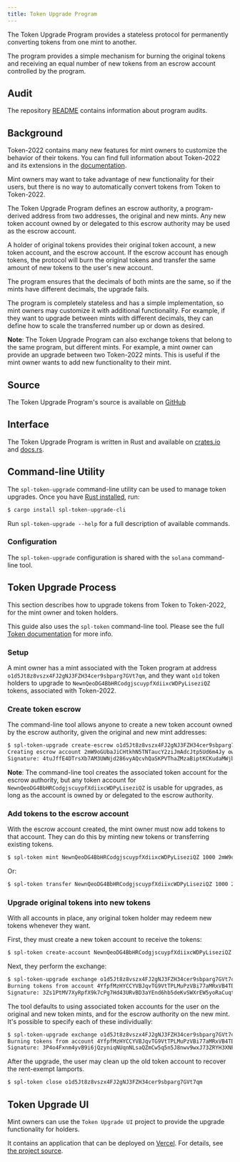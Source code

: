 ```yaml
---
title: Token Upgrade Program
---
```


The Token Upgrade Program provides a stateless protocol for permanently converting
tokens from one mint to another.

The program provides a simple mechanism for burning the original tokens and receiving
an equal number of new tokens from an escrow account controlled by the program.

## Audit

The repository [README](https://github.com/solana-labs/solana-program-library#audits)
contains information about program audits.

## Background

Token-2022 contains many new features for mint owners to customize the behavior
of their tokens. You can find full information about Token-2022 and its extensions
in the [documentation](token-2022.md).

Mint owners may want to take advantage of new functionality for their users, but
there is no way to automatically convert tokens from Token to Token-2022.

The Token Upgrade Program defines an escrow authority, a program-derived address
from two addresses, the original and new mints. Any new token account owned by or
delegated to this escrow authority may be used as the escrow account.

A holder of original tokens provides their original token account, a new token account,
and the escrow account. If the escrow account has enough tokens, the protocol will
burn the original tokens and transfer the same amount of new tokens to the user's
new account.

The program ensures that the decimals of both mints are the same, so if the mints
have different decimals, the upgrade fails.

The program is completely stateless and has a simple implementation, so mint owners
may customize it with additional functionality. For example, if they want to
upgrade between mints with different decimals, they can define how to scale
the transferred number up or down as desired.

**Note**: The Token Upgrade Program can also exchange tokens that belong to the
same program, but different mints. For example, a mint owner can provide an upgrade
between two Token-2022 mints. This is useful if the mint owner wants to add new
functionality to their mint.

## Source

The Token Upgrade Program's source is available on
[GitHub](https://github.com/solana-labs/solana-program-library)

## Interface

The Token Upgrade Program is written in Rust and available on
[crates.io](https://crates.io/crates/spl-token-upgrade) and
[docs.rs](https://docs.rs/spl-token-upgrade).

## Command-line Utility

The `spl-token-upgrade` command-line utility can be used to manage token upgrades.
Once you have [Rust installed](https://rustup.rs/), run:

```sh
$ cargo install spl-token-upgrade-cli
```

Run `spl-token-upgrade --help` for a full description of available commands.

### Configuration

The `spl-token-upgrade` configuration is shared with the `solana` command-line tool.

## Token Upgrade Process

This section describes how to upgrade tokens from Token to Token-2022, for the
mint owner and token holders.

This guide also uses the `spl-token` command-line tool. Please see the full
[Token documentation](token.mdx) for more info.

### Setup

A mint owner has a mint associated with the Token program at address
`o1d5Jt8z8vszx4FJ2gNJ3FZH34cer9sbparg7GVt7qm`, and they want `o1d` token holders
to upgrade to `NewnQeoDG4BbHRCodgjscuypfXdiixcWDPyLiseziQZ` tokens, associated with
Token-2022.

### Create token escrow

The command-line tool allows anyone to create a new token account owned by the
escrow authority, given the original and new mint addresses:

```sh
$ spl-token-upgrade create-escrow o1d5Jt8z8vszx4FJ2gNJ3FZH34cer9sbparg7GVt7qm NewnQeoDG4BbHRCodgjscuypfXdiixcWDPyLiseziQZ
Creating escrow account 2mW9oGUbaJiCHtkhN5TNTaucY2ziJmAdcJtp5Ud6m4Jy owned by escrow authority A38VXB1Qgssz2qkKgzEkyZNQ27oTuy18T6tA9HRP5mpE
Signature: 4tuJffE4DTrsXb7AM3UWNjd286vyAQcvhQaSKPVThaZMzaBiptKCKudaMWjbbygTUEaho87Ar288Mih5Hx6PpKke
```

**Note**: The command-line tool creates the associated token account for the escrow
authority, but any token account for `NewnQeoDG4BbHRCodgjscuypfXdiixcWDPyLiseziQZ`
is usable for upgrades, as long as the account is owned by or delegated to the
escrow authority.

### Add tokens to the escrow account

With the escrow account created, the mint owner must now add tokens to that account.
They can do this by minting new tokens or transferring existing tokens.

```sh
$ spl-token mint NewnQeoDG4BbHRCodgjscuypfXdiixcWDPyLiseziQZ 1000 2mW9oGUbaJiCHtkhN5TNTaucY2ziJmAdcJtp5Ud6m4Jy
```

Or:

```sh
$ spl-token transfer NewnQeoDG4BbHRCodgjscuypfXdiixcWDPyLiseziQZ 1000 2mW9oGUbaJiCHtkhN5TNTaucY2ziJmAdcJtp5Ud6m4Jy
```

### Upgrade original tokens into new tokens

With all accounts in place, any original token holder may redeem new tokens
whenever they want.

First, they must create a new token account to receive the tokens:

```sh
$ spl-token create-account NewnQeoDG4BbHRCodgjscuypfXdiixcWDPyLiseziQZ
```

Next, they perform the exchange:

```sh
$ spl-token-upgrade exchange o1d5Jt8z8vszx4FJ2gNJ3FZH34cer9sbparg7GVt7qm NewnQeoDG4BbHRCodgjscuypfXdiixcWDPyLiseziQZ
Burning tokens from account 4YfpfMzHYCCYVBJqvTG9VtTPLMuPzVBi77aMRxVB4TDg, receiving tokens into account JCaWYSvLZkja51RbToWBaV4kp1PhfddX64cTLUqpdMzE
Signature: 3Zs1PtMV7XyRpfX9k7cPg7Hd43URvBD3aYEnd6hb5deKvSWXrEW5yoRaCuqtYJSsoa2WtkdprTsHEh3VLYWEGhkb
```

The tool defaults to using associated token accounts for the user on the original
and new token mints, and for the escrow authority on the new mint. It's possible
to specify each of these individually:

```sh
$ spl-token-upgrade exchange o1d5Jt8z8vszx4FJ2gNJ3FZH34cer9sbparg7GVt7qm NewnQeoDG4BbHRCodgjscuypfXdiixcWDPyLiseziQZ --burn-from 4YfpfMzHYCCYVBJqvTG9VtTPLMuPzVBi77aMRxVB4TDg --destination JCaWYSvLZkja51RbToWBaV4kp1PhfddX64cTLUqpdMzE --escrow 2mW9oGUbaJiCHtkhN5TNTaucY2ziJmAdcJtp5Ud6m4Jy
Burning tokens from account 4YfpfMzHYCCYVBJqvTG9VtTPLMuPzVBi77aMRxVB4TDg, receiving tokens into account JCaWYSvLZkja51RbToWBaV4kp1PhfddX64cTLUqpdMzE
Signature: 3P4o4Fxnm4yvB9i6jQzyniqNUqnNLsaQZmCw5q5n5J8nwv9wxJ73ZRYH3XNFT4ferDbCXMqc5egCkhZEkyfCxhgC
```

After the upgrade, the user may clean up the old token account to recover the
rent-exempt lamports.

```sh
$ spl-token close o1d5Jt8z8vszx4FJ2gNJ3FZH34cer9sbparg7GVt7qm
```

## Token Upgrade UI

Mint owners can use the `Token Upgrade UI` project to provide the upgrade functionality for holders.

It contains an application that can be deployed on [Vercel](https://vercel.com). For details, see [the project source]().
